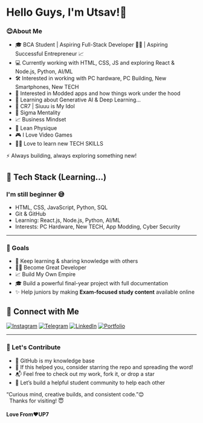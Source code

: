# Hello Guys, I'm Utsav!👋

### 😊About Me
- 🎓 BCA Student  |  Aspiring Full-Stack Developer 🧑‍💻 | Aspiring Successful Entrepreneur 📈
- 💻 Currently working with HTML, CSS, JS and exploring React & Node.js, Python, AI/ML
- 🛠 Interested in working with PC hardware, PC Building, New Smartphones, New TECH
- 📱 Interested in Modded apps and how things work under the hood
- 🤖 Learning about Generative AI & Deep Learning...
- 🐐 CR7 | Siuuu is My Idol
- 🗿 Sigma Mentality
- 📈 Business Mindset
- 💪 Lean Physique
- 🎮 I Love Video Games
- 🧑‍💻 Love to learn new TECH SKILLS

⚡ Always building, always exploring something new!

## 🚀 Tech Stack (Learning...)
### I'm still beginner 😅
- HTML, CSS, JavaScript, Python, SQL
- Git & GitHub
- Learning: React.js, Node.js, Python, AI/ML
- Interests: PC Hardware, New TECH, App Modding, Cyber Security

---

### 🎯 Goals
- 🔄 Keep learning & sharing knowledge with others
- 🧑‍💻 Become Great Developer
- 📈 Build My Own Empire
- 🎓 Build a powerful final-year project with full documentation
- ✨ Help juniors by making **Exam-focused study content** available online

## 🔗 Connect with Me
[![Instagram](https://img.shields.io/badge/Instagram-%23E4405F.svg?style=flat&logo=Instagram&logoColor=white)](https://www.instagram.com/_its_me_utsav_/#)
[![Telegram](https://img.shields.io/badge/Telegram-%2326A5E4.svg?style=flat&logo=Telegram&logoColor=white)](https://t.me/UP7_Stack#)
[![LinkedIn](https://img.shields.io/badge/LinkedIn-%230077B5.svg?style=flat&logo=LinkedIn&logoColor=white)](Soon...)
[![Portfolio](https://img.shields.io/badge/Portfolio-%23000000.svg?style=flat&logo=Portfolio&logoColor=white)](Soon...)

---

### 🤝 Let's Contribute
- 🧠 GitHub is my knowledge base
- 🌟 If this helped you, consider starring the repo and spreading the word!
- 📬 Feel free to check out my work, fork it, or drop a star
- 🚀 Let’s build a helpful student community to help each other

“Curious mind, creative builds, and consistent code.”😊<br>
&nbsp;&nbsp;Thanks for visiting! 😇<br>

  #### Love From❤️UP7

